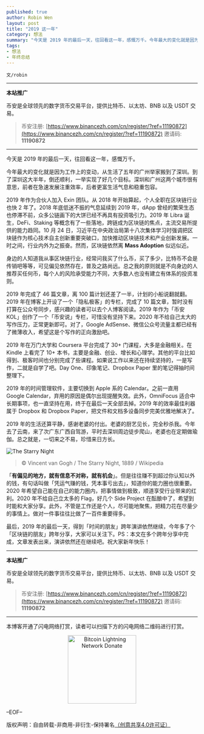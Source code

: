 ```yaml
---
published: true
author: Robin Wen
layout: post
title: "2019 这一年"
category: 想法
summary: "今天是 2019 年的最后一天，往回看这一年，感慨万千。今年最大的变化就是因为工作上的变动，从生活了五年的广州举家搬到了深圳。到了深圳这大半年，倒还顺利，一举实现了好几个目标。深圳和广州这两个城市很有意思，前者在急速发展注重效率，后者更富生活气息和稳重包容。最后，2019 年的最后一天，得到「时间的朋友」跨年演讲依然继续，今年多了个「区块链的朋友」跨年分享，大家可以关注下。PS：本文在多个跨年分享中完成，文章发表出来，演讲依然还在继续吧。祝大家新年快乐！"
tags:
- 想法
- 年终总结
---
```


`文/robin`

***

**本站推广**

币安是全球领先的数字货币交易平台，提供比特币、以太坊、BNB 以及 USDT 交易。

> 币安注册: [https://www.binancezh.com/cn/register/?ref=11190872](https://www.binancezh.com/cn/register/?ref=11190872)
> 邀请码: **11190872**

***

今天是 2019 年的最后一天，往回看这一年，感慨万千。

今年最大的变化就是因为工作上的变动，从生活了五年的广州举家搬到了深圳。到了深圳这大半年，倒还顺利，一举实现了好几个目标。深圳和广州这两个城市很有意思，前者在急速发展注重效率，后者更富生活气息和稳重包容。

2019 年作为合伙人加入 Exin 团队。从 2018 年开始算起，个人全职在区块链行业也快 2 年了。2018 年底低迷不振的气息延续到 2019 年，dApp 曾经的繁荣生态也停滞不前，众多公链画下的大饼已经不再具有投资吸引力。2019 年 Libra 诞生，DeFi、Staking 等概念有了一些落地，跨链成为区块链的焦点，主流交易所提供的能力趋同。10 月 24 日，习近平在中央政治局第十八次集体学习时强调把区块链作为核心技术自主创新重要突破口，加快推动区块链技术和产业创新发展。一时之间，行业内外为之振奋。然而，区块链依然离 **Mass Adoption** 似远似近。

身边的人知道我从事区块链行业，经常问我买了什么币，买了多少，比特币不会是传销吧等等，可见偏见依然存在，普及之路尚远。总之我的原则就是不向身边的人推荐买任何币，每个人的风险承受能力不同，大多数人也没有建立有体系的投资准则。

2019 年完成了 46 篇文章，离 100 篇计划还差了一半，计划的小船说翻就翻。2019 年在博客上开设了一个「隐私极客」的专栏，完成了 10 篇文章，暂时没有打算在公众号同步，感兴趣的读者可以去个人博客阅读。2019 年作为「币安 KOL」创作了一个「币安说」专栏，可惜没有坚持下来。2020 年不给自己太大的写作压力，正常更新即可。对了，Google AdSense、微信公众号流量主都已经有了微薄收入，希望这是个写作的正向激励吧。

2019 年在万门大学和 Coursera 平台完成了 30+ 门课程，大多是金融相关。在 Kindle 上看完了 10+ 本书，主要是金融、创业、增长和心理学。其他的平台比如得到、极客时间也分别完成了些课程。如果说工作以来还在持续坚持的，一是写作，二就是自学了吧。Day One、印象笔记、Dropbox Paper 里的笔记得抽时间整理下。

2019 年的时间管理软件，主要切换到 Apple 系的 Calendar。之前一直用 Google Calendar，弃用的原因是偶尔出现提醒失效。此外，OmniFocus 适合中长期事项，也一直坚持在用，终于在最后一天全部去掉。2019 年的效率最佳利器属于 Dropbox 和 Dropbox Paper，把文件和文档多设备同步完美优雅地解决了。

2019 年的生活还算平静，感谢老婆的付出。老婆的厨艺见长，完全秒杀我。今年去了云南，来了次广东广西自驾游，平时去深圳周边徒步爬山，老婆也在定期做瑜伽。总之就是，一切来之不易，珍惜来日方长。

![The Starry Night](https://cdn.dbarobin.com/vrz8ndg.jpg)

> © Vincent van Gogh / The Starry Night, 1889 / Wikipedia

「**有偏见的地方，就有信息不对称，就有机会**」。但是往往赚不到超过你认知以外的钱，有句话叫做「凭运气赚的钱，凭本事亏出去」，知道你的能力圈也很重要。2020 年希望自己能在自己的能力圈内，把事情做到极致，顺道享受行业带来的红利。2020 年不给自己立太多的 Flag，好几个 Side Project 在酝酿中了，希望到时能和大家分享。此外，不管是工作还是个人，尽可能地聚焦，把精力花在尽量少的事情上。做对一件事往往比做了一百件重要得多。

最后，2019 年的最后一天，得到「时间的朋友」跨年演讲依然继续，今年多了个「区块链的朋友」跨年分享，大家可以关注下。PS：本文在多个跨年分享中完成，文章发表出来，演讲依然还在继续吧。祝大家新年快乐！

***

**本站推广**

币安是全球领先的数字货币交易平台，提供比特币、以太坊、BNB 以及 USDT 交易。

> 币安注册: [https://www.binancezh.com/cn/register/?ref=11190872](https://www.binancezh.com/cn/register/?ref=11190872)
> 邀请码: **11190872**

***

本博客开通了闪电网络打赏，读者可以扫描下方的闪电网络二维码进行打赏。

<center><img title="Bitcoin Lightning Network Donate" width="180" height="180" src="https://lnd.hoo.com/api/generate?openid=TruSwjrK2q57V484Tf0u&isimg=1" alt="Bitcoin Lightning Network Donate"/></center>

–EOF–

版权声明：自由转载-非商用-非衍生-保持署名<a href="http://creativecommons.org/licenses/by-nc-nd/4.0/deed.zh" target="_blank">（创意共享4.0许可证）</a>
